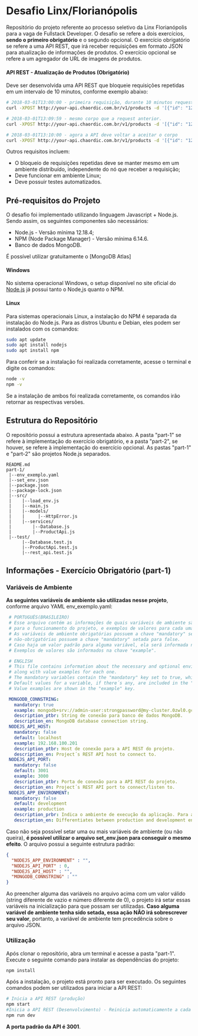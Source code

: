# Desafio Linx/Florianópolis
Repositório do projeto referente ao processo seletivo da Linx Florianópolis para a vaga de Fullstack Developer. O desafio se refere a dois exercícios, **sendo o primeiro obrigatório** e o segundo opcional. O exercício obrigatório se refere a uma API REST, que irá  receber requisições em formato JSON para atualização de informações de produtos. O exercício opcional se refere a um agregador de URL de imagens de produtos.

#### API REST - Atualização de Produtos (Obrigatório)
Deve ser desenvolvida uma API REST que bloqueie requisições repetidas em um intervalo de 10 minutos, conforme exemplo abaixo:

```bash
# 2018-03-01T13:00:00 - primeira requisição, durante 10 minutos requests com o mesmo corpo serão negadas
curl -XPOST http://your-api.chaordic.com.br/v1/products -d '[{"id": "123", "name": "mesa"}]' #=> 200 OK

# 2018-03-01T13:09:59 - mesmo corpo que a request anterior.
curl -XPOST http://your-api.chaordic.com.br/v1/products -d '[{"id": "123", "name": "mesa"}]' #=> 403 Forbidden

# 2018-03-01T13:10:00 - agora a API deve voltar a aceitar o corpo
curl -XPOST http://your-api.chaordic.com.br/v1/products -d '[{"id": "123", "name": "mesa"}]' #=> 200 OK
```

Outros requisitos incluem:
- O bloqueio de requisições repetidas deve se manter mesmo em um ambiente distribuído, independente do nó que receber a requisição;
- Deve funcionar em ambiente Linux;
- Deve possuir testes automatizados.

## Pré-requisitos do Projeto
O desafio foi implementado utilizando linguagem Javascript + Node.js. Sendo assim, os seguintes componentes são necessários:
- Node.js - Versão mínima 12.18.4;
- NPM (Node Package Manager) - Versão mínima 6.14.6.
- Banco de dados MongoDB.

É possível utilizar gratuitamente o [MongoDB Atlas]
####  Windows
No sistema operacional Windows, o setup disponível no site oficial do [Node.js](https://nodejs.org/en/) já possui tanto o Node,js quanto o NPM.

#### Linux
Para sistemas operacionais Linux, a instalação do NPM é separada da instalação do Node.js. Para as distros Ubuntu e Debian, eles podem ser instalados com os comandos:
```bash
sudo apt update
sudo apt install nodejs
sudo apt install npm
```

Para conferir se a instalação foi realizada corretamente, acesse o terminal e digite os comandos:
```bash
node -v
npm -v
```

Se a instalação de ambos foi realizada corretamente, os comandos irão retornar as respectivas versões.

## Estrutura do Repositório
O repositório possui a estrutura apresentada abaixo. A pasta "part-1" se refere à implementação do exercício obrigatório, e a pasta "part-2", se houver, se refere à implementação do exercício opcional. As pastas "part-1" e "part-2" são projetos Node.js separados.
```
README.md
part-1/
 |--env_exemplo.yaml
 |--set_env.json
 |--package.json
 |--package-lock.json
 |--src/
 |    |--load_env.js
 |    |--main.js
 |    |--models/
 |    |     |--HttpError.js
 |    |--services/
 |        |--Database.js
 |        |--ProductApi.js
 |--test/
      |--Database.test.js     
      |--ProductApi.test.js
      |--rest_api.test.js
```
## Informações - Exercício Obrigatório (part-1)
### Variáveis de Ambiente
**As seguintes variáveis de ambiente são utilizadas nesse projeto**, conforme arquivo YAML env_exemplo.yaml:

```yaml
 # PORTUGUÊS(BRASILEIRO)
 # Esse arquivo contém as informações de quais variáveis de ambiente são consideradas
 # para o funcionamento do projeto, e exemplos de valores para cada uma.
 # As variáveis de ambiente obrigatórias possuem a chave "mandatory" setada para true, e as
 # não-obrigatórias possuem a chave "mandatory" setada para false.
 # Caso haja um valor padrão para alguma variável, ela será informada na chave "default".
 # Exemplos de valores são informados na chave "example".

 # ENGLISH
 # This file contains information about the necessary and optional environment variables for this project,
 # along with value examples for each one.
 # The mandatory variables contain the "mandatory" key set to true, while the optional ones contain the "mandatory" key set to false.
 # Default values for a variable, if there´s any, are included in the "default" key.
 # Value examples are shown in the "example" key.

 MONGODB_CONNSTRING:
   mandatory: true
   example: mongodb+srv://admin-user:strongpassword@my-cluster.0zwl0.gcp.mongodb.net/linx_part1?retryWrites=true&w=majority
   description_ptbr: String de conexão para banco de dados MongoDB.
   description_en: MongoDB database connection string.
 NODEJS_API_HOST:
   mandatory: false
   default: localhost
   example: 192.168.100.201
   description_ptbr: Host de conexão para a API REST do projeto.
   description_en: Project´s REST API host to connect to.
 NODEJS_API_PORT:
   mandatory: false
   default: 3001
   example: 3000
   description_ptbr: Porta de conexão para a API REST do projeto.
   description_en: Project´s REST API port to connect/listen to.
 NODEJS_APP_ENVIRONMENT:
   mandatory: false
   default: development
   example: production
   description_prbr: Indica o ambiente de execução da aplicação. Para ambiente de produção, ele deve ser explícitamente informado como production
   description_en: Differentiates between production and development environments. For production environment, it´s value must be explicitly set to "production"
```

Caso não seja possível setar uma ou mais variáveis de ambiente (ou não queira), **é possível utilizar o arquivo set_env.json para conseguir o mesmo efeito**. O arquivo possui a seguinte estrutura padrão:
```json
{
  "NODEJS_APP_ENVIRONMENT" : "",
  "NODEJS_API_PORT" : 0,
  "NODEJS_API_HOST" : "",
  "MONGODB_CONNSTRING" : ""
}
```

Ao preencher alguma das variáveis no arquivo acima com um valor válido (string diferente de vazio e número diferente de 0), o projeto irá setar essas variáveis na inicialização para que possam ser utilizadas. **Caso alguma variável de ambiente tenha sido setada, essa ação NÃO irá sobrescrever seu valor**, portanto, a variável de ambiente tem precedência sobre o arquivo JSON.  
### Utilização 
Após clonar o repositório, abra um terminal e acesse a pasta "part-1". Execute o seguinte comando para instalar as dependências do projeto:

```bash
npm install
``` 

Após a instalação, o projeto está pronto para ser executado. Os seguintes comandos podem ser utilizados para iniciar a API REST:
```bash
# Inicia a API REST (produção)
npm start
#Inicia a API REST (Desenvolvimento) - Reinicia automaticamente a cada vez que o código é alterado.
npm run dev
``` 

**A porta padrão da API é 3001**.


  
